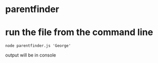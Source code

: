 # parentfinder

# run the file from the command line
`node parentfinder.js 'George'`

output will be in console
